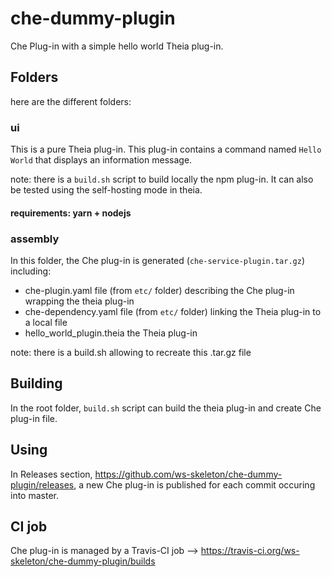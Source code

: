 # che-dummy-plugin
Che Plug-in with a simple hello world Theia plug-in.

## Folders
here are the different folders:

### ui
This is a pure Theia plug-in. This plug-in contains a command named `Hello World` that displays an information message.

note: there is a `build.sh` script to build locally the npm plug-in. It can also be tested using the self-hosting mode in theia.

#### requirements: yarn + nodejs

### assembly

In this folder, the Che plug-in is generated (`che-service-plugin.tar.gz`) including:
- che-plugin.yaml file (from `etc/` folder) describing the Che plug-in wrapping the theia plug-in
- che-dependency.yaml file (from `etc/` folder) linking the Theia plug-in to a local file
- hello_world_plugin.theia the Theia plug-in

note: there is a build.sh allowing to recreate this .tar.gz file


## Building

In the root folder, `build.sh` script can build the theia plug-in and create Che plug-in file.

## Using

In Releases section, https://github.com/ws-skeleton/che-dummy-plugin/releases, a new Che plug-in is published for each commit occuring into master.

## CI job
Che plug-in is managed by a Travis-CI job
--> https://travis-ci.org/ws-skeleton/che-dummy-plugin/builds





